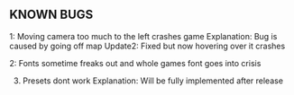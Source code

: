 ## KNOWN BUGS

1: Moving camera too much to the left crashes game
Explanation: Bug is caused by going off map
Update2: Fixed but now hovering over it crashes

2: Fonts sometime freaks out and whole games font goes into crisis

3. Presets dont work
Explanation: Will be fully implemented after release
